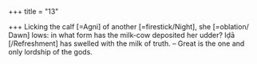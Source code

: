 +++
title = "13"

+++
Licking the calf [=Agni] of another [=firestick/Night], she [=oblation/ Dawn] lows: in what form has the milk-cow deposited her udder?
Iḍā [/Refreshment] has swelled with the milk of truth. – Great is the one  and only lordship of the gods.